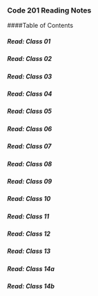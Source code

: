 ### Code 201 Reading Notes

####Table of Contents
##### Read: Class 01
##### Read: Class 02
##### Read: Class 03
##### Read: Class 04
##### Read: Class 05
##### Read: Class 06
##### Read: Class 07
##### Read: Class 08
##### Read: Class 09
##### Read: Class 10
##### Read: Class 11
##### Read: Class 12
##### Read: Class 13
##### Read: Class 14a
##### Read: Class 14b
